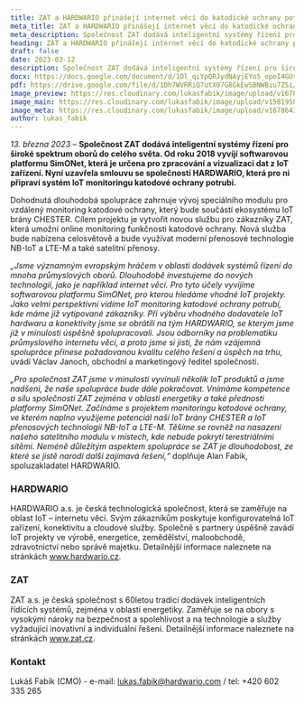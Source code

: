 ```yaml
---
title: ZAT a HARDWARIO přinášejí internet věcí do katodické ochrany potrubí
meta_title: ZAT a HARDWARIO přinášejí internet věcí do katodické ochrany potrubí
meta_description: Společnost ZAT dodává inteligentní systémy řízení pro široké spektrum oborů do celého světa. Od roku 2018 vyvíjí softwarovou platformu SimONet, která je určena pro zpracování a vizualizaci dat z IoT zařízení. Nyní uzavřela smlouvu se společností HARDWARIO, která pro ni připraví systém IoT monitoringu katodové ochrany potrubí.
heading: ZAT a HARDWARIO přinášejí internet věcí do katodické ochrany potrubí
draft: false
date: 2023-03-12
description: Společnost ZAT dodává inteligentní systémy řízení pro široké spektrum oborů do celého světa. Od roku 2018 vyvíjí softwarovou platformu SimONet, která je určena pro zpracování a vizualizaci dat z IoT zařízení. Nyní uzavřela smlouvu se společností HARDWARIO, která pro ni připraví systém IoT monitoringu katodové ochrany potrubí. 
docx: https://docs.google.com/document/d/1Dl_qiYpQRJydNAyjEYo5_opoI4GUsvlJ/edit?usp=sharing&ouid=100979526148034723712&rtpof=true&sd=true
pdf: https://drive.google.com/file/d/1Dh7WVRRiQ7utX07G8GkEwSBNWBiu7ZSi/view?usp=sharing
image_preview: https://res.cloudinary.com/lukasfabik/image/upload/v1678643931/press/2023-03-13-zat-partnership.jpg
image_main: https://res.cloudinary.com/lukasfabik/image/upload/v1581950249/blog/wide_placeholder.jpg
image_meta: https://res.cloudinary.com/lukasfabik/image/upload/v1678643771/press/2023-03-13-zat-partnership.cs.jpg
author: lukas_fabik
---
```


*13. března 2023* – **Společnost ZAT dodává inteligentní systémy řízení pro široké spektrum oborů do celého světa. Od roku 2018 vyvíjí softwarovou platformu SimONet, která je určena pro zpracování a vizualizaci dat z IoT zařízení. Nyní uzavřela smlouvu se společností HARDWARIO, která pro ni připraví systém IoT monitoringu katodové ochrany potrubí.**

Dohodnutá dlouhodobá spolupráce zahrnuje vývoj speciálního modulu pro vzdálený monitoring katodové ochrany, který bude součástí ekosystému IoT brány CHESTER. Cílem projektu je vytvořit novou službu pro zákazníky ZAT, která umožní online monitoring funkčnosti katodové ochrany. Nová služba bude nabízena celosvětově a bude využívat moderní přenosové technologie NB-IoT a LTE-M a také satelitní přenosy. 

*„Jsme významným evropským hráčem v oblasti dodávek systémů řízení do mnoha průmyslových oborů. Dlouhodobě investujeme do nových technologií, jako je například internet věcí. Pro tyto účely vyvíjíme softwarovou platformu SimONet, pro kterou hledáme vhodné IoT projekty. Jako velmi perspektivní vidíme IoT monitoring katodové ochrany potrubí, kde máme již vytipované zákazníky. Při výběru vhodného dodavatele IoT hardwaru a konektivity jsme se obrátili na tým HARDWARIO, se kterým jsme již v minulosti úspěšně spolupracovali. Jsou odborníky na problematiku průmyslového internetu věcí, a proto jsme si jisti, že nám vzájemná spolupráce přinese požadovanou kvalitu celého řešení a úspěch na trhu,* uvádí Václav Janoch, obchodní a marketingový ředitel společnosti.

*„Pro společnost ZAT jsme v minulosti vyvinuli několik IoT produktů a jsme nadšeni, že naše spolupráce bude dále pokračovat. Vnímáme kompetence a sílu společnosti ZAT zejména v oblasti energetiky a také přednosti platformy SimONet. Začínáme s projektem monitoringu katodové ochrany, ve kterém naplno využijeme potenciál naší IoT brány CHESTER a IoT přenosových technologií NB-IoT a LTE-M. Těšíme se rovněž na nasazení našeho satelitního modulu v místech, kde nebude pokrytí terestriálními sítěmi. Neméně důležitým aspektem spolupráce se ZAT je dlouhodobost, ze které se jistě narodí další zajímavá řešení,“* doplňuje Alan Fabik, spoluzakladatel HARDWARIO.

### HARDWARIO

HARDWARIO a.s. je česká technologická společnost, která se zaměřuje na oblast IoT – internetu věcí. Svým zákazníkům poskytuje konfigurovatelná IoT zařízení, konektivitu a cloudové služby. Společně s partnery úspěšně zavádí IoT projekty ve výrobě, energetice, zemědělství, maloobchodě, zdravotnictví nebo správě majetku. Detailnější informace naleznete na stránkách www.hardwario.cz.

### ZAT

ZAT a.s.  je česká společnost s 60letou tradicí dodávek inteligentních řídících systémů, zejména v oblasti energetiky. Zaměřuje se na obory s vysokými nároky na bezpečnost a spolehlivost a na technologie a služby vyžadující inovativní a individuální řešení. Detailnější informace naleznete na stránkách www.zat.cz.

### Kontakt

Lukáš Fabik (CMO) - e-mail: lukas.fabik@hardwario.com / tel: +420 602 335 265